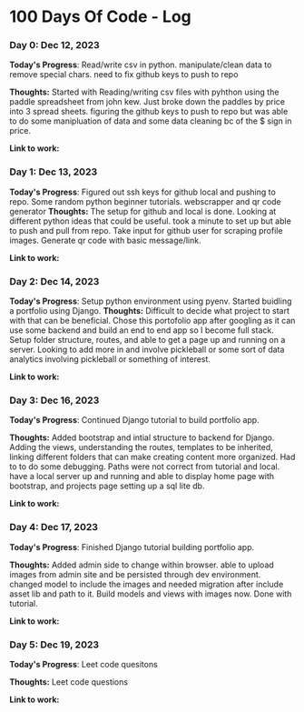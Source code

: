 # 100 Days Of Code - Log

### Day 0: Dec 12, 2023

**Today's Progress**: Read/write csv in python. manipulate/clean data to remove special chars. need to fix github keys to push to repo

**Thoughts:** Started with Reading/writing csv files with pyhthon using the paddle spreadsheet from john kew. Just broke down the paddles by price into 3 spread sheets. figuring the github keys to push to repo but was able to do some manipluation of data and some data cleaning bc of the $ sign in price.

**Link to work:** 

### Day 1: Dec 13, 2023

**Today's Progress**: Figured out ssh keys for github local and pushing to repo. Some random python beginner tutorials. webscrapper and qr code generator
**Thoughts:** The setup for github and local is done. Looking at different python ideas that could be useful. took a minute to set up but able to push and pull from repo. Take input for github user for scraping profile images. Generate qr code with basic message/link.


**Link to work:** 

### Day 2: Dec 14, 2023

**Today's Progress**: Setup python environment using pyenv. Started buidling a portfolio using Django.
**Thoughts:** Difficult to decide what project to start with that can be beneficial. Chose this portofolio app after googling as it can use some backend and build an end to end app so I become full stack. Setup folder structure, routes, and able to get a page up and running on a server. Looking to add more in and involve pickleball or some sort of data analytics involving pickleball or something of interest.


**Link to work:** 

### Day 3: Dec 16, 2023

**Today's Progress**: Continued Django tutorial to build portfolio app.

**Thoughts:** Added bootstrap and intial structure to backend for Django. Adding the views, understanding the routes, templates to be inherited, linking different folders that can make creating content more organized. Had to to do some debugging. Paths were not correct from tutorial and local. have a local server up and running and able to display home page with bootstrap, and projects page setting up a sql lite db. 


**Link to work:** 

### Day 4: Dec 17, 2023

**Today's Progress**: Finished Django tutorial building portfolio app.

**Thoughts:** Added admin side to change within browser. able to upload images from admin site and be persisted through dev environment. changed model to include the images and needed migration after include asset lib and path to it. Build models and views with images now. Done with tutorial. 


**Link to work:** 

### Day 5: Dec 19, 2023

**Today's Progress**: Leet code quesitons

**Thoughts:** Leet code questions


**Link to work:** 